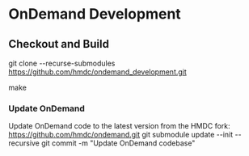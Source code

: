 # OnDemand Development

## Checkout and Build
git clone --recurse-submodules https://github.com/hmdc/ondemand_development.git

make


### Update OnDemand
Update OnDemand code to the latest version from the HMDC fork: https://github.com/hmdc/ondemand.git
git submodule update --init --recursive
git commit -m "Update OnDemand codebase"